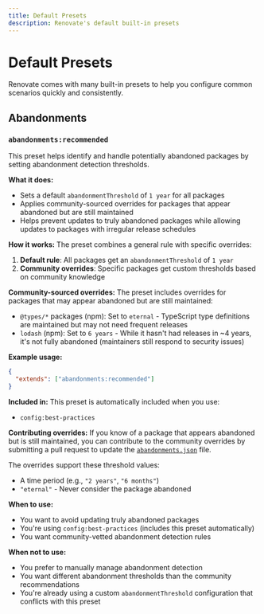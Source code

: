 ```yaml
---
title: Default Presets
description: Renovate's default built-in presets
---
```


# Default Presets

Renovate comes with many built-in presets to help you configure common scenarios quickly and consistently.

## Abandonments

### `abandonments:recommended`

This preset helps identify and handle potentially abandoned packages by setting abandonment detection thresholds.

**What it does:**

- Sets a default `abandonmentThreshold` of `1 year` for all packages
- Applies community-sourced overrides for packages that appear abandoned but are still maintained
- Helps prevent updates to truly abandoned packages while allowing updates to packages with irregular release schedules

**How it works:**
The preset combines a general rule with specific overrides:

1. **Default rule**: All packages get an `abandonmentThreshold` of `1 year`
2. **Community overrides**: Specific packages get custom thresholds based on community knowledge

**Community-sourced overrides:**
The preset includes overrides for packages that may appear abandoned but are still maintained:

- `@types/*` packages (npm): Set to `eternal` - TypeScript type definitions are maintained but may not need frequent releases
- `lodash` (npm): Set to `6 years` - While it hasn't had releases in ~4 years, it's not fully abandoned (maintainers still respond to security issues)

**Example usage:**

```json
{
  "extends": ["abandonments:recommended"]
}
```

**Included in:**
This preset is automatically included when you use:

- `config:best-practices`

**Contributing overrides:**
If you know of a package that appears abandoned but is still maintained, you can contribute to the community overrides by submitting a pull request to update the [`abandonments.json`](https://github.com/renovatebot/renovate/blob/main/lib/data/abandonments.json) file.

The overrides support these threshold values:

- A time period (e.g., `"2 years"`, `"6 months"`)
- `"eternal"` - Never consider the package abandoned

**When to use:**

- You want to avoid updating truly abandoned packages
- You're using `config:best-practices` (includes this preset automatically)
- You want community-vetted abandonment detection rules

**When not to use:**

- You prefer to manually manage abandonment detection
- You want different abandonment thresholds than the community recommendations
- You're already using a custom `abandonmentThreshold` configuration that conflicts with this preset
